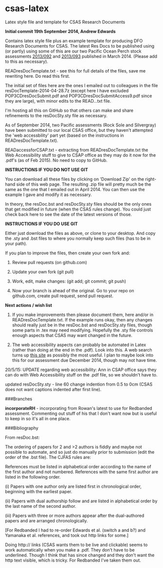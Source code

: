 csas-latex
==========

Latex style file and template for CSAS Research Documents

__Initial commit 19th September 2014, Andrew Edwards__

Contains latex style file plus an example template for producing DFO Research Documents for CSAS. The latest Res Docs to be published using (or partly) using some of this are our two Pacific Ocean Perch stock assessments [2013/092](http://www.dfo-mpo.gc.ca/csas-sccs/publications/resdocs-docrech/2013/2013_092-eng.html) and [2013/093](http://www.dfo-mpo.gc.ca/csas-sccs/publications/resdocs-docrech/2013/2013_093-eng.html) published in March 2014. (Please add to this as necessary).

READresDocTemplate.txt - see this for full details of the files, save me rewriting here. Do read this first.

The initial set of files here are the ones I emailed out to colleagues in the file resDocTemplate-2014-04-28.7z (except here I have excluded POP3CDresDocSubmit.pdf and POP3CDresDocSubmitAccess9.pdf since they are large), with minor edits to the READ...txt file.

I'm hosting all this on GitHub so that others can make and share refinements to the resDocSty.sty file as necessary.

As of September 2014, two Pacific assessments (Rock Sole and Silvergray) have been submitted to our local CSAS office, but they haven't attempted the 'web accessbility' part yet (based on the instructions in READresDocTemplate.txt). 

READaccessforCSAP.txt - extracting from READresDocTemplate.txt the Web Accessibility stuff to give to CSAP office as they may do it now for the .pdf's (as of Feb 2015). No need to copy to GitHub.

__INSTRUCTIONS IF YOU DO NOT USE GIT__

You can download all these files by clicking on 'Download Zip' on the right-hand side of this web page. The resulting .zip file will pretty much be the same as the one that I emailed out in April 2014. You can then use the example I gave and modify it as necessary.

In theory, the resDoc.bst and resDocSty.sty files should be the only ones that get modified in future (when the CSAS rules change). You could just check back here to see the date of the latest versions of those. 

__INSTRUCTIONS IF YOU DO USE GIT__

Either just download the files as above, or clone to your desktop. And copy the .sty and .bst files to where you normally keep such files (has to be in your path).

If you plan to improve the files, then create your own fork and:

1) Review pull requests (on github.com)

2) Update your own fork (git pull)

3) Work, edit, make changes: (git add; git commit; git push)

4) Now your branch is ahead of the original. Go to your repo on github.com, create pull request, send pull request.

__Next actions / wish list__

1. If you make improvements then please document them, here and/or in READresDocTemplate.txt. If the example runs okay, then any changes should really just be in the resDoc.bst and resDocSty.sty files, though some parts in .tex may need modifying. Hopefully the .sty file controls enough aspects that CSAS may want changed in the future.

2. The web accessibility aspects can probably be automated in Latex (rather than doing at the end in the .pdf). Look into this. A web search turns up 
[this site](http://tex.stackexchange.com/questions/124291/revisiting-producing-structured-pdfs-from-latex) as possibly the most useful. I plan to maybe look into this for our assessment due December 2014, though may not have time. 

20/5/15: UPDATE regarding web accessibility: Ann in CSAP office says they can do with Web Accessibility stuff on the .pdf file, so we shouldn't have to.

updated resDocSty.sty - line 60 change indention from 0.5 to 0cm (CSAS does not want captions indented after first line). 

###Branches

**incorporateRH** - incorporating from Rowan's latest to use for Redbanded assessment. Commenting out stuff of his that I don't want now but is useful to keep in so it's all in one place.


###Bibliography

From resDoc.bst:

The ordering of papers for 2 and >2 authors is fiddly and maybe not possible to automate, and so just do manually prior to submission
(edit the order of the .bst file). The CJFAS rules are:

References must be listed in alphabetical order according to the name of the first author and not numbered. References with the same first author are listed in the following order. 

(i) Papers with one author only are listed first in chronological order, beginning with the earliest paper. 

(ii) Papers with dual authorship follow and are listed in alphabetical order by the last name of the second author. 

(iii) Papers with three or more authors appear after the dual-authored  papers and are arranged chronologically. 

[For Redbanded I had to re-order Edwards et al. (switch a and b?) and Yamanaka et al. references, and took out http links for some.]

Doing http:// links (CSAS wants them to be live and clickable) seems to work automatically when you make a .pdf. They don't have to be underlined. Though I think that has since changed and they don't want the http text visible, which is tricky. For Redbanded I've taken them out.

